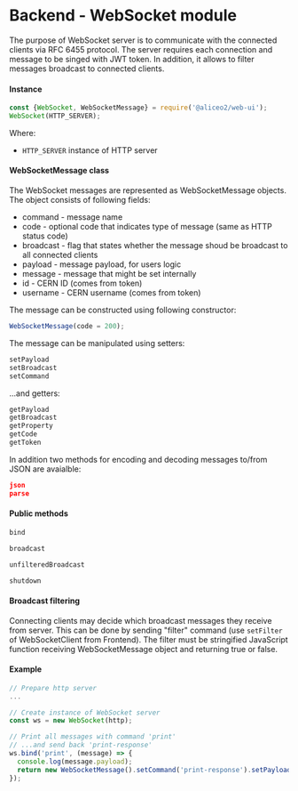 # Backend - WebSocket module
The purpose of WebSocket server is to communicate with the connected clients via RFC 6455 protocol. The server requires each connection and message to be singed with JWT token.
In addition, it allows to filter messages broadcast to connected clients.

#### Instance
```js
const {WebSocket, WebSocketMessage} = require('@aliceo2/web-ui');
WebSocket(HTTP_SERVER);
```
Where:
 * `HTTP_SERVER` instance of HTTP server

#### WebSocketMessage class
The WebSocket messages are represented as WebSocketMessage objects.
The object consists of following fields:
 * command - message name
 * code - optional code that indicates type of message (same as HTTP status code)
 * broadcast - flag that states whether the message shoud be broadcast to all connected clients
 * payload - message payload, for users logic
 * message - message that might be set internally
 * id - CERN ID (comes from token)
 * username - CERN username (comes from token)

The message can be constructed using following constructor:
```js
WebSocketMessage(code = 200);
```

The message can be manipulated using setters:
```js
setPayload
setBroadcast
setCommand
```

...and getters:
```js
getPayload
getBroadcast
getProperty
getCode
getToken
```

In addition two methods for encoding and decoding messages to/from JSON are avaialble:
```json
json
parse
```

#### Public methods
```js
bind
```
```js
broadcast
```
```js
unfilteredBroadcast
```
```js
shutdown
```

#### Broadcast filtering
Connecting clients may decide which broadcast messages they receive from server. This can be done by sending "filter" command (use `setFilter` of WebSocketClient from Frontend).
The filter must be stringified JavaScript function receiving WebSocketMessage object and returning true or false.


#### Example
```js
// Prepare http server
...

// Create instance of WebSocket server
const ws = new WebSocket(http);

// Print all messages with command 'print'
// ...and send back 'print-response'
ws.bind('print', (message) => {
  console.log(message.payload);
  return new WebSocketMessage().setCommand('print-response').setPayload('hi');
});
```
